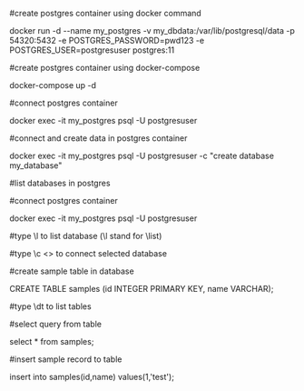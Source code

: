 #create postgres container using docker command

docker run -d --name my_postgres -v my_dbdata:/var/lib/postgresql/data -p 54320:5432 -e POSTGRES_PASSWORD=pwd123 -e POSTGRES_USER=postgresuser postgres:11

#create postgres container using docker-compose

docker-compose up -d

#connect postgres container

docker exec -it my_postgres psql -U postgresuser

#connect and create data in postgres container

docker exec -it my_postgres psql -U postgresuser -c "create database my_database"

#list databases in postgres

#connect postgres container

docker exec -it my_postgres psql -U postgresuser

#type \l to list database (\l stand for \list)

#type \c <<database>> to connect selected database

#create sample table in database

CREATE TABLE samples (id INTEGER PRIMARY KEY, name VARCHAR);

#type \dt to list tables

#select query from table

select * from samples;

#insert sample record to table

insert into samples(id,name) values(1,'test');



